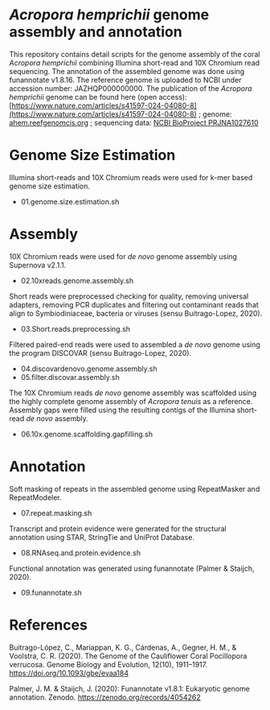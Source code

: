 # *Acropora hemprichii* genome assembly and annotation
This repository contains detail scripts for the genome assembly of the coral *Acropora hemprichii* combining Illumina short-read and 10X Chromium read sequencing. The annotation of the assembled genome was done using funannotate v1.8.16. The reference genome is uploaded to NCBI under accession number: JAZHQP000000000. The publication of the *Acropora hemprichii* genome can be found here (open access): [https://www.nature.com/articles/s41597-024-04080-8](https://www.nature.com/articles/s41597-024-04080-8) ; genome: [ahem.reefgenomcis.org](http://ahem.reefgenomics.org) ; sequencing data: [NCBI BioProject PRJNA1027610](https://www.ncbi.nlm.nih.gov/bioproject/PRJNA1027610)

# Genome Size Estimation
Illumina short-reads and 10X Chromium reads were used for k-mer based genome size estimation.

* 01.genome.size.estimation.sh

# Assembly
10X Chromium reads were used for _de novo_ genome assembly using Supernova v2.1.1.

* 02.10xreads.genome.assembly.sh

Short reads were preprocessed checking for quality, removing universal adapters, removing PCR duplicates and filtering out contaminant reads that align to Symbiodiniaceae, bacteria or viruses (sensu Buitrago-Lopez, 2020). 

* 03.Short.reads.preprocessing.sh

Filtered paired-end reads were used to assembled a _de novo_ genome using the program DISCOVAR (sensu Buitrago-Lopez, 2020). 

* 04.discovardenovo.genome.assembly.sh
* 05.filter.discovar.assembly.sh

The 10X Chromium reads _de novo_ genome assembly was scaffolded using the highly complete genome assembly of _Acropora tenuis_ as a reference. Assembly gaps were filled using the resulting contigs of the Illumina short-read _de novo_ assembly.

* 06.10x.genome.scaffolding.gapfilling.sh

# Annotation

Soft masking of repeats in the assembled genome using RepeatMasker and RepeatModeler.

* 07.repeat.masking.sh

Transcript and protein evidence were generated for the structural annotation using STAR, StringTie and UniProt Database.

* 08.RNAseq.and.protein.evidence.sh

Functional annotation was generated using funannotate (Palmer & Staijch, 2020). 

* 09.funannotate.sh

# References

Buitrago-López, C., Mariappan, K. G., Cárdenas, A., Gegner, H. M., & Voolstra, C. R. (2020). The Genome of the Cauliflower Coral Pocillopora verrucosa. Genome Biology and Evolution, 12(10), 1911–1917. https://doi.org/10.1093/gbe/evaa184

Palmer, J. M. & Staijch, J. (2020): Funannotate v1.8.1: Eukaryotic genome annotation. Zenodo. https://zenodo.org/records/4054262

